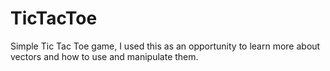 # TicTacToe

Simple Tic Tac Toe game, I used this as an opportunity to learn more about vectors and how to use and manipulate them.
